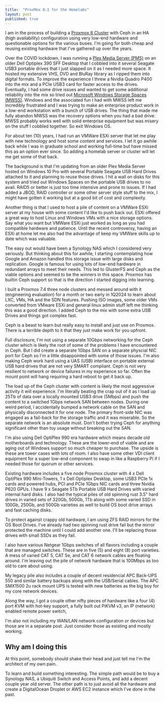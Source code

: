 ```yaml
---
title:  "ProxMox 8.1 for the Homelabs"
layout: post
published: true
---
```


I am in the process of building a [Proxmox 8 Cluster](https://www.proxmox.com/) with Ceph in an HA (high availability) configuration using very low-end hardware and questionable options for the various buses. I'm going for both cheap and reusing existing hardware that I've gathered up over the years.

Over the COVID lockdown, I was running a [Plex Media Server (PMS)](https://www.plex.tv/media-server-downloads/#plex-media-server) on an older Dell Optiplex 390 SFF Desktop that I cobbled into it several Seagate USB3 portable drives that I just slapped on it as I needed more space. It hosted my extensive VHS, DVD and BluRay library as I ripped them into digital formats. To improve the experience I threw a Nvidia Quadro P400 into the mix and a PCIe USB3 card for faster access to the drives. Eventually, I had some drive issues and wanted to get some additional reliability into the mix so tried out [Microsoft Windows Storage Spaces (MWSS)](https://learn.microsoft.com/en-us/windows-server/storage/storage-spaces/overview). Windows and the associated fun I had with MWSS left me incredibly frustrated and I was trying to make an enterprise product work in a low-end workstation with a bunch of USB drives. The thing that made me fully abandon MWSS was the recovery options when you had a bad drive. MWSS probably works well with solid enterprise equipment but was misery on the stuff I cobbled together. So exit Windows OS.

For about ten (10) years, I had run an VMWare ESXi server that let me play with new technology and host some content and services. I let it go awhile back while I was in graduate school and working full-time but have missed this as an option ever since. So adding a homelab server or cluster will let me get some of that back.




The background is that I'm updating from an older Plex Media Server hosted on Windows 10 Pro with several Portable Seagate USB Hard Drives attached to it and planning to reuse those drives. I hit a wall on disks for this system and tried out Windows Spaces on the portable USB drives to no avail. RAID5 or better is just too time intensive and prone to issues. If I had added a JBOD, RAID controller or some other server style stuff to the mix, I might have gotten it working but at a good bit of cost and complexity.

Another thing is that I used to host a pile of content on a VMWare ESXi server at my house with some content I'd like to push back out. ESXi offered a great way to host Linux and Windows VMs with a nice storage options. Say what you want but VMWare ESXi just worked as long as you had compatible hardware and patience. Until the recent controversy, having an ESXi at home let me also had the advantage of keep my VMWare skills up to date which was valuable.

The easy out would have been a Synology NAS which I considered very seriously. But thinking about this for awhile, I starting contemplating how Google and Amazon handled this storage issue with large disks and replication. Google is famous for using lots of low-end hardware in redundant arrays to meet their needs. This led to GlusterFS and Ceph as the viable options and seemed to be the winners in this space. Proxmox has builtin Ceph support so that is the direction I started digging into learning.

I built a Proxmox 7.4 three node clusters and messed around with it (engineering evaluation) for a month or two early in 1Q2024 to learn about LXC, VMs, HA and the SDN features. Pushing ISO images, some older VMs converted from VMware ESXi and general linux admin stuff left me thinking this was a good direction. I added Ceph to the mix with some extra USB Drives and things got complex fast.

Ceph is a beast to learn but really easy to install and just use on Proxmox. There is a terrible depth to it that they just make work for you upfront.

Full disclosure, I'm not using a separate 10Gbps networking for the Ceph cluster which is likely the root of some of the problems I have encountered in Ceph. But I did create a separate 1Gbps SAN on a separate physcial NIC port for Ceph so I'm a little disappointed with some of those issues. I'm also making Ceph work hard using a UAS (USB) interface on portable external USB hard drives that are not very SMART compliant. Ceph is not very resilient to network or device failures in my experience so far. Often the mount point will hang requiring a hard reboot to get it back up.

The load up of the Ceph cluster with content is likely the most aggressive activity it will experience. I'm literally beating the crap out of it as I load up 25Tb of data over a locally mounted USB3 drive (5Mbps) and push the content to a switched 1Gbps network SAN between nodes. During one weird period, I accidentally bumped a network cable on the SAN and physically disconnected it for one node. The primary front-side NIC was engaged as a fail-back for the storage traffic and it was miserable. So the separate network is an absolute must. Don't bother trying Ceph for anything significant other than toy usage without breaking out the SAN.

I'm also using Dell OptiPlex 990 era hardware which means decade old motherboards and technology. These are the lower-end of viable and are aging out of Windows support so much cheaper to purchase. The upside is these are tower cases with lots of room. I also have some other VDI client equipment for a super low-end component to swap in like a Raspberry Pi if I needed those for quorum or other services.

Existing hardware includes a five node Proxmox cluster with 4 x Dell OptiPlex 990 Mini-Towers, 1 x Dell Optiplex Desktop, some USB3 PCIe 1x cards and powered hubs, PCI and PCIe 1Gbps NIC cards and three Nvidia P620 GPUs. I have 9 x Seagate 5Tb Portable USB Hard Drives with varied internal hard disks. I also had the typical piles of old spinning rust 3.5" hard drives in varied sets of 320Gb, 500Gb, 1Tb along with some varied SSD in 100Gb, 250Gb, and 500Gb varieties as well to build OS boot drive arrays and fast caching disks.

To protect against crappy old hardware, I am using ZFS RAID mirrors for the OS Boot Drives. I've already had two spinning rust drive fail but the mirror protected the machine until I could add another one. I'll be replacing those drives with small SSDs as they fail.

I also have various Netgear 1Gbps switches of all flavors including a couple that are managed switches. These are in five (5) and eight (8) port varieties. A mess of varied CAT 5, CAT 5e, and CAT 6 network cables are floating around. I'm leaving out the pile of network hardware that is 100Mbps as too old to care about using.

My legacy pile also includes a couple of decent residencial APC Back-UPS 550 and similar battery backups along with the USB/Serial cables. The APC SMX1500 2u rack mount UPS is tested with new batteries as the big boy for my core network devices.

Along the way, I got a couple other nifty pieces of hardware like a four (4) port KVM with hot-key support, a fully built out PiKVM v3, an IP (network) enabled remote power switch, 

I'm also not including my WAN/LAN network configuration or devices but those are in a separate post. Just consider those as existing and mostly working.

## Why am I doing this

At this point, somebody should shake their head and just tell me I'm the architect of my own pain.

To learn and build something interesting. The simple path would be to buy a Synology NAS, a Ubiquiti Switch and Access Points, and add a decent couple year old server. The other path is to just avoid all the hardware and create a DigitalOcean Droplet or AWS EC2 instance which I've done in the past.